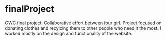 # finalProject
GWC final project. Collaborative effort between four girl. Project focused on donating clothes and recylcing them to other people who need it the most. I worked mostly on the design and functionality of the website.
